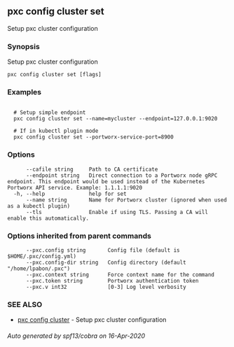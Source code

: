## pxc config cluster set

Setup pxc cluster configuration

### Synopsis

Setup pxc cluster configuration

```
pxc config cluster set [flags]
```

### Examples

```

  # Setup simple endpoint
  pxc config cluster set --name=mycluster --endpoint=127.0.0.1:9020

  # If in kubectl plugin mode
  pxc config cluster set --portworx-service-port=8900
```

### Options

```
      --cafile string     Path to CA certificate
      --endpoint string   Direct connection to a Portworx node gRPC endpoint. This endpoint would be used instead of the Kubernetes Portworx API service. Example: 1.1.1.1:9020
  -h, --help              help for set
      --name string       Name for Portworx cluster (ignored when used as a kubectl plugin)
      --tls               Enable if using TLS. Passing a CA will enable this automatically.
```

### Options inherited from parent commands

```
      --pxc.config string       Config file (default is $HOME/.pxc/config.yml)
      --pxc.config-dir string   Config directory (default "/home/lpabon/.pxc")
      --pxc.context string      Force context name for the command
      --pxc.token string        Portworx authentication token
      --pxc.v int32             [0-3] Log level verbosity
```

### SEE ALSO

* [pxc config cluster](pxc_config_cluster.md)	 - Setup pxc cluster configuration

###### Auto generated by spf13/cobra on 16-Apr-2020
